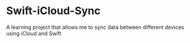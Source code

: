# Swift-iCloud-Sync
A learning project that allows me to sync data between different devices using iCloud and Swift
